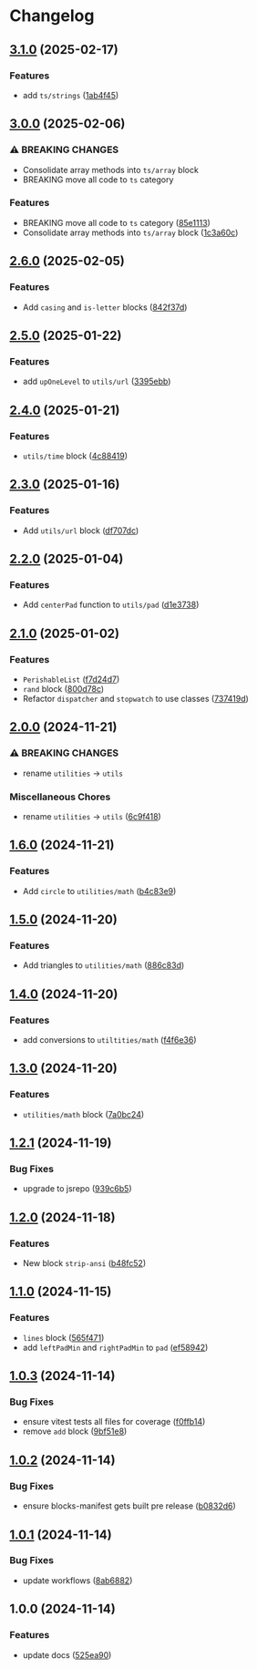# Changelog

## [3.1.0](https://github.com/ieedan/std/compare/v3.0.0...v3.1.0) (2025-02-17)


### Features

* add `ts/strings` ([1ab4f45](https://github.com/ieedan/std/commit/1ab4f450f30d5571c7fe8572fad47086128a24f9))

## [3.0.0](https://github.com/ieedan/std/compare/v2.6.0...v3.0.0) (2025-02-06)


### ⚠ BREAKING CHANGES

* Consolidate array methods into `ts/array` block
* BREAKING move all code to `ts` category

### Features

* BREAKING move all code to `ts` category ([85e1113](https://github.com/ieedan/std/commit/85e111350d4fa8fe9f28df85d0e6a5ea97b834da))
* Consolidate array methods into `ts/array` block ([1c3a60c](https://github.com/ieedan/std/commit/1c3a60c9fba14b1b20ea80604c8475c3e1ca02b9))

## [2.6.0](https://github.com/ieedan/std/compare/v2.5.0...v2.6.0) (2025-02-05)


### Features

* Add `casing` and `is-letter` blocks ([842f37d](https://github.com/ieedan/std/commit/842f37d04f2792a068343cbf7b8ad0e663310bc8))

## [2.5.0](https://github.com/ieedan/std/compare/v2.4.0...v2.5.0) (2025-01-22)


### Features

* add `upOneLevel` to `utils/url` ([3395ebb](https://github.com/ieedan/std/commit/3395ebb87da3a92ce5c1208046de66e3f91e411d))

## [2.4.0](https://github.com/ieedan/std/compare/v2.3.0...v2.4.0) (2025-01-21)


### Features

* `utils/time` block ([4c88419](https://github.com/ieedan/std/commit/4c88419a82d8b3ae702e352fbb7293291d17085d))

## [2.3.0](https://github.com/ieedan/std/compare/v2.2.0...v2.3.0) (2025-01-16)


### Features

* Add `utils/url` block ([df707dc](https://github.com/ieedan/std/commit/df707dcf70bc80c07fc264e05ea3dd547c6ab062))

## [2.2.0](https://github.com/ieedan/std/compare/v2.1.0...v2.2.0) (2025-01-04)


### Features

* Add `centerPad` function to `utils/pad` ([d1e3738](https://github.com/ieedan/std/commit/d1e37388f1c827b6e4df15bab59d68226a95e500))

## [2.1.0](https://github.com/ieedan/std/compare/v2.0.0...v2.1.0) (2025-01-02)


### Features

* `PerishableList` ([f7d24d7](https://github.com/ieedan/std/commit/f7d24d79ca57d2cb5ba5fce1ab73a5dec79cf471))
* `rand` block ([800d78c](https://github.com/ieedan/std/commit/800d78cf00942716dc8f9581ce8f7080329bf73f))
* Refactor `dispatcher` and `stopwatch` to use classes ([737419d](https://github.com/ieedan/std/commit/737419d34ff9ddd5527f7af1406ad588c55a8b0d))

## [2.0.0](https://github.com/ieedan/std/compare/v1.6.0...v2.0.0) (2024-11-21)


### ⚠ BREAKING CHANGES

* rename `utilities` -> `utils`

### Miscellaneous Chores

* rename `utilities` -&gt; `utils` ([6c9f418](https://github.com/ieedan/std/commit/6c9f418bb0cfa6602b63a459ae7285738d4823b6))

## [1.6.0](https://github.com/ieedan/std/compare/v1.5.0...v1.6.0) (2024-11-21)


### Features

* Add `circle` to `utilities/math` ([b4c83e9](https://github.com/ieedan/std/commit/b4c83e93554bbbcc61b8a973f981a689ec26ded3))

## [1.5.0](https://github.com/ieedan/std/compare/v1.4.0...v1.5.0) (2024-11-20)


### Features

* Add triangles to `utilities/math` ([886c83d](https://github.com/ieedan/std/commit/886c83de13a0665d409023b8c28291da108bbd73))

## [1.4.0](https://github.com/ieedan/std/compare/v1.3.0...v1.4.0) (2024-11-20)


### Features

* add conversions to `utiltities/math` ([f4f6e36](https://github.com/ieedan/std/commit/f4f6e363cb3ca7aa8fce50a97bb09575c74a0626))

## [1.3.0](https://github.com/ieedan/std/compare/v1.2.1...v1.3.0) (2024-11-20)


### Features

* `utilities/math` block ([7a0bc24](https://github.com/ieedan/std/commit/7a0bc2416df1696593702f8527586bab29c20eeb))

## [1.2.1](https://github.com/ieedan/std/compare/v1.2.0...v1.2.1) (2024-11-19)


### Bug Fixes

* upgrade to jsrepo ([939c6b5](https://github.com/ieedan/std/commit/939c6b5f9f349e61f63b55e9de4a1f310054384d))

## [1.2.0](https://github.com/ieedan/std/compare/v1.1.0...v1.2.0) (2024-11-18)


### Features

* New block `strip-ansi` ([b48fc52](https://github.com/ieedan/std/commit/b48fc527c6f18cac61a60c4265fd2247d73c9ac8))

## [1.1.0](https://github.com/ieedan/std/compare/v1.0.3...v1.1.0) (2024-11-15)


### Features

* `lines` block ([565f471](https://github.com/ieedan/std/commit/565f471e95a39ec4bf27f0722a650c39d8024bbc))
* add `leftPadMin` and `rightPadMin` to `pad` ([ef58942](https://github.com/ieedan/std/commit/ef5894250405be8eee6b9ea4c59991c6a03315c5))

## [1.0.3](https://github.com/ieedan/std/compare/v1.0.2...v1.0.3) (2024-11-14)


### Bug Fixes

* ensure vitest tests all files for coverage ([f0ffb14](https://github.com/ieedan/std/commit/f0ffb1477412874b8d8a83008c838f13c20f016c))
* remove `add` block ([9bf51e8](https://github.com/ieedan/std/commit/9bf51e87f938e1f16d32ec867269884d578b30ba))

## [1.0.2](https://github.com/ieedan/std/compare/v1.0.1...v1.0.2) (2024-11-14)


### Bug Fixes

* ensure blocks-manifest gets built pre release ([b0832d6](https://github.com/ieedan/std/commit/b0832d6fb37b86de29576367c28643ab5aa78e82))

## [1.0.1](https://github.com/ieedan/std/compare/v1.0.0...v1.0.1) (2024-11-14)


### Bug Fixes

* update workflows ([8ab6882](https://github.com/ieedan/std/commit/8ab6882fccbab94c6e5b71fd967154be2cba7161))

## 1.0.0 (2024-11-14)


### Features

* update docs ([525ea90](https://github.com/ieedan/std/commit/525ea904ca64dab143f44e536f56cc797218e86c))
